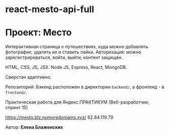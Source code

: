 # react-mesto-api-full

# Проект: Место

Интерактивная страница о путешествиях, куда можно добавлять фотографии, удалять их и ставить лайки. 
Авторизация: можно зарегистрироваться, войти, выйти, контент защищен.

HTML, CSS, JS, JSX.
Node JS, Express, React, MongoDB.

Сверстан адаптивно.

Репозиторий: Бэкенд расположен в директории `backend/`, а фронтенд - в `frontend/`. 

Практическая работа для Яндекс.ПРАКТИКУМ (Веб-разработчик, спринт 15)

https://mesto.blz.nomoredomains.xyz/
62.84.119.79

Автор: __Елена Блаженских__


